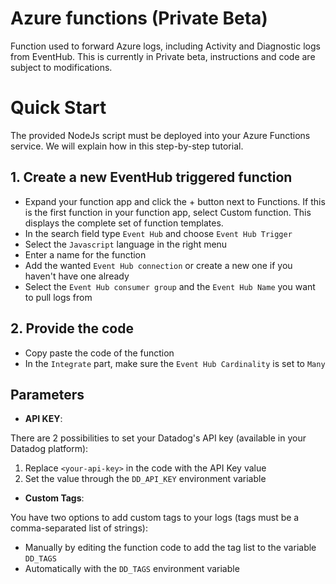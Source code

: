 # Azure functions (Private Beta)

Function used to forward Azure logs, including Activity and Diagnostic logs from EventHub.
This is currently in Private beta, instructions and code are subject to modifications.

# Quick Start

The provided NodeJs script must be deployed into your Azure Functions service. We will explain how in this step-by-step tutorial.

## 1. Create a new EventHub triggered function

- Expand your function app and click the + button next to Functions. If this is the first function in your function app, select Custom function. This displays the complete set of function templates.
- In the search field type `Event Hub` and choose `Event Hub Trigger`
- Select the `Javascript` language in the right menu
- Enter a name for the function
- Add the wanted `Event Hub connection` or create a new one if you haven't have one already
- Select the `Event Hub consumer group` and the `Event Hub Name` you want to pull logs from

## 2. Provide the code

- Copy paste the code of the function
- In the `Integrate` part, make sure the `Event Hub Cardinality` is set to `Many`

## Parameters

- **API KEY**:

There are 2 possibilities to set your Datadog's API key (available in your Datadog platform):

1. Replace `<your-api-key>` in the code with the API Key value
2. Set the value through the `DD_API_KEY` environment variable

- **Custom Tags**:

You have two options to add custom tags to your logs (tags must be a comma-separated list of strings):

- Manually by editing the function code to add the tag list to the variable `DD_TAGS`
- Automatically with the `DD_TAGS` environment variable
